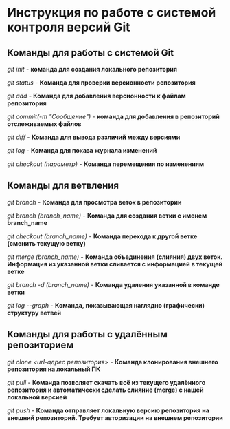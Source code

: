 # Инструкция по работе с системой контроля версий Git

## Команды для работы с системой Git

*git init* - **команда для создания локального репозитория**

*git status* - **Команда для проверки версионности репозитория**

*git add* - **Команда для добавления версионности к файлам репозитория**

*git commit(-m "Сообщение")* - **команда для добавления в репозиторий отслеживаемых файлов**

*git diff* - **Команда для вывода различий между версиями**

*git log* - **Команда для показа журнала изменений**

*git checkout (параметр)* - **Команда перемещения по изменениям**

## Команды для ветвления

*git branch* - **Команда для просмотра веток в репозитории**

*git branch (branch_name)* - **Команда для создания ветки с именем branch_name**

*git checkout (branch_name)* - **Команда перехода к другой ветке (сменить текущую ветку)**

*git merge (branch_name)* - **Команда объединения (слияния) двух веток. Информация из указанной ветки сливается с информацией в текущей ветке**

*git branch -d (branch_name)* - **Команда удаления указанной в команде ветки**

*git log --graph* - **Команда, показывающая наглядно (графически) структуру ветвей**

## Команды для работы с удалённым репозиторием

*git clone <url-адрес репозитория>* - **Команда клонирования внешнего репозитория на локальный ПК**

*git pull* - **Команда позволяет скачать всё из текущего удалённого репозитория и автоматически сделать слияние (merge) с нашей локальной версией**

*git push* - **Команда отправляет локальную версию репозитория на внешний репозиторий. Требует авторизации на внешнем  репозитории**
